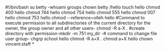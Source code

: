 #!/bin/bash
su betty
-whoami
groups
chown betty /hello
touch hello
chmod 400 hello
chmod 744 hello
chmod 754 hello
chmod 555 hello
chmod 007 hello
chmod 753 hello
chmod --reference=olleh hello
#Command to execute permission to all subdirectories of the current directory for the owner, the group owner and all other users- chmod -R a-X .
#create directory with permission-mkdir -m 751 my_dir
-# command to change file user group- chgrp school hello
chmod -R a+X .
chmod a+X hello
chown vincent:staff *
